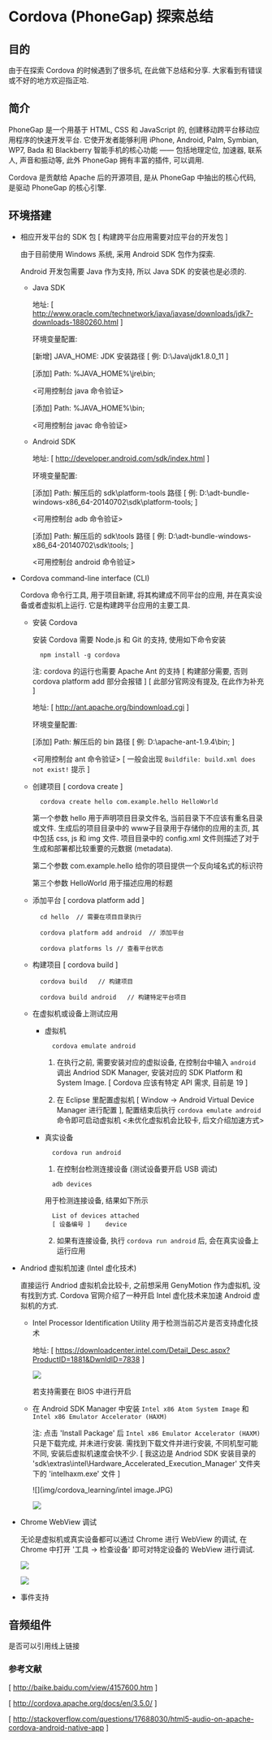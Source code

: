 # Cordova (PhoneGap) 探索总结

## 目的
  
  由于在探索 Cordova 的时候遇到了很多坑, 在此做下总结和分享. 大家看到有错误或不好的地方欢迎指正哈.

## 简介

  PhoneGap 是一个用基于 HTML, CSS 和 JavaScript 的, 创建移动跨平台移动应用程序的快速开发平台. 它使开发者能够利用 iPhone, Android, Palm, Symbian, WP7, Bada 和 Blackberry 智能手机的核心功能 —— 包括地理定位, 加速器, 联系人, 声音和振动等, 此外 PhoneGap 拥有丰富的插件, 可以调用.

  Cordova 是贡献给 Apache 后的开源项目, 是从 PhoneGap 中抽出的核心代码, 是驱动 PhoneGap 的核心引擎.

## 环境搭建

  * 相应开发平台的 SDK 包 [ 构建跨平台应用需要对应平台的开发包 ]

    由于目前使用 Windows 系统, 采用 Android SDK 包作为探索.

    Android 开发包需要 Java 作为支持, 所以 Java SDK 的安装也是必须的.

      * Java SDK

        地址: [ http://www.oracle.com/technetwork/java/javase/downloads/jdk7-downloads-1880260.html ]

        环境变量配置: 

        [新增] JAVA_HOME: JDK 安装路径 [ 例: D:\Java\jdk1.8.0_11 ]

        [添加] Path: %JAVA_HOME%\jre\bin; 

        <可用控制台 java 命令验证>
        
        [添加] Path: %JAVA_HOME%\bin;     

        <可用控制台 javac 命令验证>

      * Android SDK

        地址: [ http://developer.android.com/sdk/index.html ]

        环境变量配置:

        [添加] Path: 解压后的 sdk\platform-tools 路径 [ 例: D:\adt-bundle-windows-x86_64-20140702\sdk\platform-tools; ] 

        <可用控制台 adb 命令验证>

        [添加] Path: 解压后的 sdk\tools 路径 [ 例: D:\adt-bundle-windows-x86_64-20140702\sdk\tools; ] 

        <可用控制台 android 命令验证>
        
  * Cordova command-line interface (CLI)

    Cordova 命令行工具, 用于项目新建, 将其构建成不同平台的应用, 并在真实设备或者虚拟机上运行. 它是构建跨平台应用的主要工具.

    * 安装 Cordova

      安装 Cordova 需要 Node.js 和 Git 的支持, 使用如下命令安装
      
      ```
        npm install -g cordova
      ```
        
      注: cordova 的运行也需要 Apache Ant 的支持 [ 构建部分需要, 否则 cordova platform add 部分会报错 ] [ 此部分官网没有提及, 在此作为补充 ]

        地址: [ http://ant.apache.org/bindownload.cgi ]

        环境变量配置: 

        [添加] Path: 解压后的 bin 路径 [ 例: D:\apache-ant-1.9.4\bin; ]

        <可用控制台 ant 命令验证> [ 一般会出现 `Buildfile: build.xml does not exist!` 提示 ]
    
    * 创建项目 [ cordova create ]

      ```
        cordova create hello com.example.hello HelloWorld
      ```
      第一个参数 hello 用于声明项目目录文件名, 当前目录下不应该有重名目录或文件. 生成后的项目目录中的 www子目录用于存储你的应用的主页, 其中包括 css, js 和 img 文件. 项目目录中的 config.xml 文件则描述了对于生成和部署都比较重要的元数据 (metadata).

      第二个参数 com.example.hello 给你的项目提供一个反向域名式的标识符

      第三个参数 HelloWorld 用于描述应用的标题

    * 添加平台 [ cordova platform add ]
      ```
        cd hello  // 需要在项目目录执行
      ```
      ```
        cordova platform add android  // 添加平台
      ```
      ```
        cordova platforms ls // 查看平台状态
      ```
    * 构建项目 [ cordova build ]
    
      ```
        cordova build   // 构建项目
      ```
      ```
        cordova build android   // 构建特定平台项目
      ```
    * 在虚拟机或设备上测试应用

      * 虚拟机
        ```
          cordova emulate android
        ```
        1. 在执行之前, 需要安装对应的虚拟设备, 在控制台中输入 `android` 调出 Andriod SDK Manager, 安装对应的 SDK Platform 和  System Image. [ Cordova 应该有特定 API 需求, 目前是 19 ]

        2. 在 Eclipse 里配置虚拟机 [ Window -> Android Virtual Device Manager 进行配置 ], 配置结束后执行 `cordova emulate android` 命令即可启动虚拟机 <未优化虚拟机会比较卡, 后文介绍加速方式>

      * 真实设备

        ```
          cordova run android
        ```
        1. 在控制台检测连接设备 (测试设备要开启 USB 调试)
          ```
            adb devices
          ```
          用于检测连接设备, 结果如下所示
          ```
            List of devices attached
            [ 设备编号 ]    device
          ```
        2. 如果有连接设备, 执行 `cordova run android` 后, 会在真实设备上运行应用

  * Andriod 虚拟机加速 (Intel 虚化技术)

    直接运行 Andriod 虚拟机会比较卡, 之前想采用 GenyMotion 作为虚拟机, 没有找到方式.
    Cordova 官网介绍了一种开启 Intel 虚化技术来加速 Android 虚拟机的方式.

    * Intel Processor Identification Utility 用于检测当前芯片是否支持虚化技术

      地址: [ https://downloadcenter.intel.com/Detail_Desc.aspx?ProductID=1881&DwnldID=7838 ]

      ![](img/cordova_learning/vitural.JPG)

      若支持需要在 BIOS 中进行开启 

    * 在 Android SDK Manager 中安装 `Intel x86 Atom System Image` 和  `Intel x86 Emulator Accelerator (HAXM)`

      注: 点击 'Install Package' 后 `Intel x86 Emulator Accelerator (HAXM)` 只是下载完成, 并未进行安装. 需找到下载文件并进行安装, 不同机型可能不同, 安装后虚拟机速度会快不少. 
      [ 我这边是 Andriod SDK 安装目录的 'sdk\extras\intel\Hardware_Accelerated_Execution_Manager' 文件夹下的 'intelhaxm.exe' 文件 ]

      ![](img/cordova_learning/intel image.JPG)

      ![](img/cordova_learning/accelerator.JPG)

  * Chrome WebView 调试

    无论是虚拟机或真实设备都可以通过 Chrome 进行 WebView 的调试, 在 Chrome 中打开 '工具 -> 检查设备' 即可对特定设备的 WebView 进行调试.

    ![](img/cordova_learning/chrome.JPG)

    ![](img/cordova_learning/webview.JPG)    

  * 事件支持



## 音频组件

 是否可以引用线上链接

### 参考文献

  [ http://baike.baidu.com/view/4157600.htm ]

  [ http://cordova.apache.org/docs/en/3.5.0/ ]

  [ http://stackoverflow.com/questions/17688030/html5-audio-on-apache-cordova-android-native-app ]


